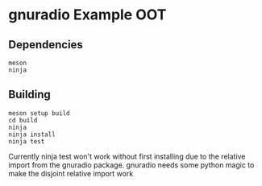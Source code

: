 # gnuradio Example OOT

## Dependencies

```
meson
ninja
```

## Building
```
meson setup build
cd build
ninja
ninja install
ninja test
```
Currently ninja test won't work without first installing due to the relative import from the gnuradio package.  gnuradio needs some python magic to make the disjoint relative import work
